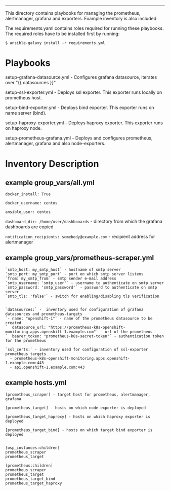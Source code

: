 ---
This directory contains playbooks for managing the prometheus, alertmanager, grafana and exporters. Example inventory is also included

The requirements.yaml contains roles required for running these playbooks. The required roles have to be installed first by running:

```
$ ansible-galaxy install -r requirements.yml
```

Playbooks
=========

setup-grafana-datasource.yml - Configures grafana datasource, iterates over "{{ datasources }}"

setup-ssl-exporter.yml - Deploys ssl exporter. This exporter runs locally on prometheus host.

setup-bind-exporter.yml - Deploys bind exporter. This exporter runs on name server (bind).

setup-haproxy-exporter.yml - Deploys haproxy exporter. This exporter runs on haproxy node.

setup-prometheus-grafana.yml - Deploys and configures prometheus, alertmanager, grafana and also node-exporters.



Inventory Description
=====================

## example group_vars/all.yml 

`docker_install: True`

`docker_username: centos`

`ansible_user: centos` 

`dashboard_dir: /home/user/dashbooards` - directory from which the grafana dashboards are copied

`notification_recipients: somebody@example.com` - recipient address for alertmanager

## example group_vars/prometheus-scraper.yml
```
`smtp_host: my_smtp_host` - hostname of smtp server
`smtp_port: my_smtp_port` - port on which smtp server listens
`from: my_smtp_from` - smtp sender e-mail address
`smtp_username: 'smtp_user'` - username to authenticate on smtp server
`smtp_password: 'smtp_password'` - password to authenticate on smtp server
`smtp_tls: 'false'` - switch for enabling/disabling tls verification


`datasources:` -  inventory used for configuration of grafana datasources and prometheus-targets
`- name: "openshift-1"` - name of the prometheus datasource to be created
`  datasource_url: "https://prometheus-k8s-openshift-monitoring.apps.openshift-1.example.com"` - url of the prometheus
`  bearer_token: "prometheus-k8s-secret-token"` - authentication token for the prometheus

`ssl_certs:` - inventory used for configuration of ssl-exporter prometheus targets 
  - prometheus-k8s-openshift-monitoring.apps.openshift-1.example.com:443
  - api.openshift-1.example.com:443
```
## example hosts.yml
```
[prometheus_scraper] - target host for prometheus, alertmanager, grafana 

[prometheus_target] - hosts on which node-exporter is deployed

[prometheus_target_haproxy] - hosts on which haproxy exporter is deployed

[prometheus_target_bind] - hosts on which target bind exporter is deployed


[osp_instances:children]
prometheus_scraper
prometheus_target

[prometheus:children]
prometheus_scraper
prometheus_target
prometheus_target_bind
prometheus_target_haproxy
```
